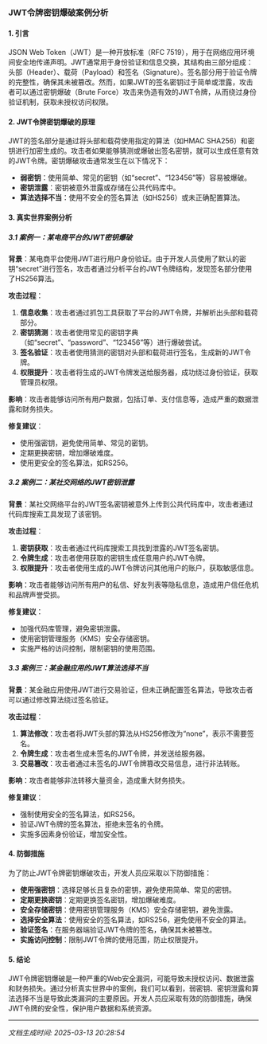 ### JWT令牌密钥爆破案例分析

#### 1. 引言

JSON Web Token（JWT）是一种开放标准（RFC 7519），用于在网络应用环境间安全地传递声明。JWT通常用于身份验证和信息交换，其结构由三部分组成：头部（Header）、载荷（Payload）和签名（Signature）。签名部分用于验证令牌的完整性，确保其未被篡改。然而，如果JWT的签名密钥过于简单或泄露，攻击者可以通过密钥爆破（Brute Force）攻击来伪造有效的JWT令牌，从而绕过身份验证机制，获取未授权访问权限。

#### 2. JWT令牌密钥爆破的原理

JWT的签名部分是通过将头部和载荷使用指定的算法（如HMAC SHA256）和密钥进行加密生成的。攻击者如果能够猜测或爆破出签名密钥，就可以生成任意有效的JWT令牌。密钥爆破攻击通常发生在以下情况下：

- **弱密钥**：使用简单、常见的密钥（如“secret”、“123456”等）容易被爆破。
- **密钥泄露**：密钥被意外泄露或存储在公共代码库中。
- **算法选择不当**：使用不安全的签名算法（如HS256）或未正确配置算法。

#### 3. 真实世界案例分析

##### 3.1 案例一：某电商平台的JWT密钥爆破

**背景**：某电商平台使用JWT进行用户身份验证。由于开发人员使用了默认的密钥“secret”进行签名，攻击者通过分析平台的JWT令牌结构，发现签名部分使用了HS256算法。

**攻击过程**：
1. **信息收集**：攻击者通过抓包工具获取了平台的JWT令牌，并解析出头部和载荷部分。
2. **密钥猜测**：攻击者使用常见的密钥字典（如“secret”、“password”、“123456”等）进行爆破尝试。
3. **签名验证**：攻击者使用猜测的密钥对头部和载荷进行签名，生成新的JWT令牌。
4. **权限提升**：攻击者将生成的JWT令牌发送给服务器，成功绕过身份验证，获取管理员权限。

**影响**：攻击者能够访问所有用户数据，包括订单、支付信息等，造成严重的数据泄露和财务损失。

**修复建议**：
- 使用强密钥，避免使用简单、常见的密钥。
- 定期更换密钥，增加爆破难度。
- 使用更安全的签名算法，如RS256。

##### 3.2 案例二：某社交网络的JWT密钥泄露

**背景**：某社交网络平台的JWT签名密钥被意外上传到公共代码库中，攻击者通过代码库搜索工具发现了该密钥。

**攻击过程**：
1. **密钥获取**：攻击者通过代码库搜索工具找到泄露的JWT签名密钥。
2. **令牌生成**：攻击者使用获取的密钥生成任意用户的JWT令牌。
3. **权限提升**：攻击者使用生成的JWT令牌访问其他用户的账户，获取敏感信息。

**影响**：攻击者能够访问所有用户的私信、好友列表等隐私信息，造成用户信任危机和品牌声誉受损。

**修复建议**：
- 加强代码库管理，避免密钥泄露。
- 使用密钥管理服务（KMS）安全存储密钥。
- 实施严格的访问控制，限制密钥的使用范围。

##### 3.3 案例三：某金融应用的JWT算法选择不当

**背景**：某金融应用使用JWT进行交易验证，但未正确配置签名算法，导致攻击者可以通过修改算法绕过签名验证。

**攻击过程**：
1. **算法修改**：攻击者将JWT头部的算法从HS256修改为“none”，表示不需要签名。
2. **令牌生成**：攻击者生成未签名的JWT令牌，并发送给服务器。
3. **交易篡改**：攻击者通过未签名的JWT令牌篡改交易信息，进行非法转账。

**影响**：攻击者能够非法转移大量资金，造成重大财务损失。

**修复建议**：
- 强制使用安全的签名算法，如RS256。
- 验证JWT令牌的签名算法，拒绝未签名的令牌。
- 实施多因素身份验证，增加安全性。

#### 4. 防御措施

为了防止JWT令牌密钥爆破攻击，开发人员应采取以下防御措施：

- **使用强密钥**：选择足够长且复杂的密钥，避免使用简单、常见的密钥。
- **定期更换密钥**：定期更换签名密钥，增加爆破难度。
- **安全存储密钥**：使用密钥管理服务（KMS）安全存储密钥，避免泄露。
- **选择安全算法**：使用安全的签名算法，如RS256，避免使用不安全的算法。
- **验证签名**：在服务器端验证JWT令牌的签名，确保其未被篡改。
- **实施访问控制**：限制JWT令牌的使用范围，防止权限提升。

#### 5. 结论

JWT令牌密钥爆破是一种严重的Web安全漏洞，可能导致未授权访问、数据泄露和财务损失。通过分析真实世界中的案例，我们可以看到，弱密钥、密钥泄露和算法选择不当是导致此类漏洞的主要原因。开发人员应采取有效的防御措施，确保JWT令牌的安全性，保护用户数据和系统资源。

---

*文档生成时间: 2025-03-13 20:28:54*











